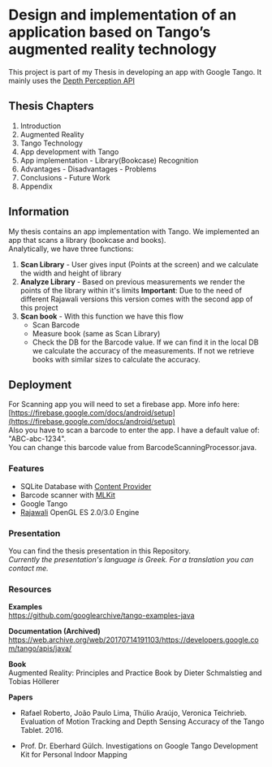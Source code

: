 # Design and implementation of an application based on Tango’s augmented reality technology
This project is part of my Thesis in developing an app with Google Tango. It mainly uses the [Depth Perception API](https://web.archive.org/web/20170326060429/https://developers.google.com/tango/overview/depth-perception)

## Thesis Chapters
1. Introduction
2. Augmented Reality
3. Tango Technology
4. App development with Tango
5. App implementation - Library(Bookcase) Recognition
6. Advantages - Disadvantages - Problems
7. Conclusions - Future Work
8. Appendix

## Information
My thesis contains an app implementation with Tango. We implemented an app that scans a library (bookcase and books).  
Analytically, we have three functions:
1. **Scan Library** - User gives input (Points at the screen) and we calculate the width and height of library
2. **Analyze Library** - Based on previous measurements we render the points of the library within it's limits
  **Important**: Due to the need of different Rajawali versions this version comes with the second app of this project
3. **Scan book** - With this function we have this flow
    - Scan Barcode
    - Measure book (same as Scan Library)
    - Check the DB for the Barcode value. If we can find it in the local DB we calculate the accuracy of the measurements.
    If not we retrieve books with similar sizes to calculate the accuracy.

## Deployment
For Scanning app you will need to set a firebase app. More info here: [https://firebase.google.com/docs/android/setup](https://firebase.google.com/docs/android/setup)  
Also you have to scan a barcode to enter the app. I have a default value of: "ABC-abc-1234".  
You can change this barcode value from BarcodeScanningProcessor.java.


### Features
- SQLite Database with [Content Provider](https://developer.android.com/guide/topics/providers/content-providers)
- Barcode scanner with [MLKit](https://developers.google.com/ml-kit/)
- Google Tango
- [Rajawali](https://github.com/Rajawali/Rajawali) OpenGL ES 2.0/3.0 Engine


### Presentation
You can find the thesis presentation in this Repository.  
*Currently the presentation's language is Greek. For a translation you can contact me.*


### Resources
**Examples**  
https://github.com/googlearchive/tango-examples-java

**Documentation (Archived)**  
https://web.archive.org/web/20170714191103/https://developers.google.com/tango/apis/java/

**Book**  
Augmented Reality: Principles and Practice Book by Dieter Schmalstieg and Tobias Höllerer

**Papers**  
- Rafael Roberto, João Paulo Lima, Thúlio Araújo, Veronica Teichrieb. Evaluation of Motion Tracking and Depth Sensing Accuracy of the Tango Tablet. 2016.

- Prof. Dr. Eberhard Gülch. Investigations on Google Tango Development Kit for Personal Indoor Mapping
